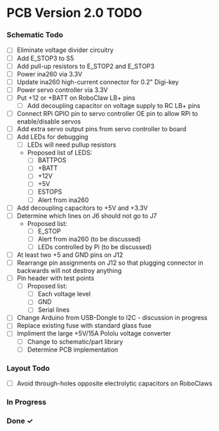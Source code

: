 # PCB Version 2.0 TODO

### Schematic Todo

- [ ] Eliminate voltage divider circuitry  
- [ ] Add E_STOP3 to S5 
- [ ] Add pull-up resistors to E_STOP2 and E_STOP3
- [ ] Power ina260 via 3.3V
- [ ] Update ina260 high-current connector for 0.2" Digi-key 
- [ ] Power servo controller via 3.3V
- [ ] Put +12 or +BATT on RoboClaw LB+ pins
	- [ ] Add decoupling capacitor on voltage supply to RC LB+ pins
- [ ] Connect RPi GPIO pin to servo controller OE pin to allow RPi to enable/disable servos
- [ ] Add extra servo output pins from servo controller to board
- [ ] Add LEDs for debugging
	- [ ] LEDs will need pullup resistors
	- Proposed list of LEDS:
		- [ ] BATTPOS
		- [ ] +BATT
		- [ ] +12V
		- [ ] +5V
		- [ ] ESTOPS
		- [ ] Alert from ina260
- [ ] Add decoupling capacitors to +5V and +3.3V
- [ ] Determine which lines on J6 should not go to J7
	- Proposed list:
		- [ ] E_STOP
		- [ ] Alert from ina260 (to be discussed)
		- [ ] LEDs controlled by Pi (to be discussed)
- [ ] At least two +5 and GND pins on J12
- [ ] Rearrange pin assignments on J12 so that plugging connector in backwards will not destroy anything
- [ ] Pin header with test points
	- [ ] Proposed list:
		- [ ] Each voltage level
		- [ ] GND
		- [ ] Serial lines
- [ ] Change Arduino from USB-Dongle to I2C - discussion in progress
- [ ] Replace existing fuse with standard glass fuse
- [ ] Impliment the large +5V/15A Pololu voltage converter
	- [ ] Change to schematic/part library
	- [ ] Determine PCB implementation
		
### Layout Todo  

- [ ] Avoid through-holes opposite electrolytic capacitors on RoboClaws
  

### In Progress



### Done ✓


